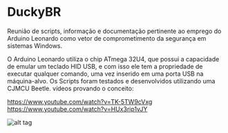 # DuckyBR


Reunião de scripts, informação e documentação pertinente ao emprego do Arduino Leonardo como vetor de comprometimento da segurança em sistemas Windows.

O Arduino Leonardo utiliza o chip ATmega 32U4, que possui a capacidade de emular um teclado HID USB, e com isso ele tem a propriedade de executar qualquer comando, uma vez inserido em uma porta USB na máquina-alvo.
Os Scripts foram testados e desenvolvidos utilizando uma CJMCU Beetle.
vídeos provando o conceito:

https://www.youtube.com/watch?v=TK-5TW9cVxg
https://www.youtube.com/watch?v=HUx3rip1vJY

![alt tag](http://img.banggood.com/images/2014/xiemeijuan/03/SKU207386/SKU207386-2.jpg)
